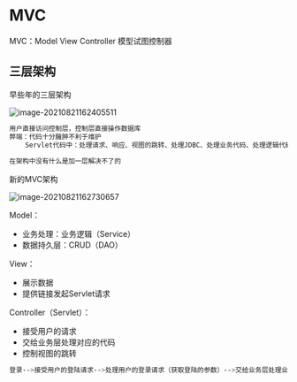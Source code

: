 # MVC

MVC：Model	View	Controller	模型试图控制器

## 三层架构

早些年的三层架构

![image-20210821162405511](C:\Users\J-ADan\AppData\Roaming\Typora\typora-user-images\image-20210821162405511.png)

```java
用户直接访问控制层，控制层直接操作数据库
弊端：代码十分臃肿不利于维护
    Servlet代码中：处理请求、响应、视图的跳转、处理JDBC、处理业务代码、处理逻辑代码
    
在架构中没有什么是加一层解决不了的
```



新的MVC架构

![image-20210821162730657](C:\Users\J-ADan\AppData\Roaming\Typora\typora-user-images\image-20210821162730657.png)

Model：

* 业务处理：业务逻辑（Service）
* 数据持久层：CRUD（DAO）

View：

* 展示数据
* 提供链接发起Servlet请求

Controller（Servlet）：

* 接受用户的请求
* 交给业务层处理对应的代码
* 控制视图的跳转

```bash
登录-->接受用户的登陆请求-->处理用户的登录请求（获取登陆的参数）-->交给业务层处理业务（判断用户信息是否正确）-->Dao层查询用户名以及密码-->数据库
```

